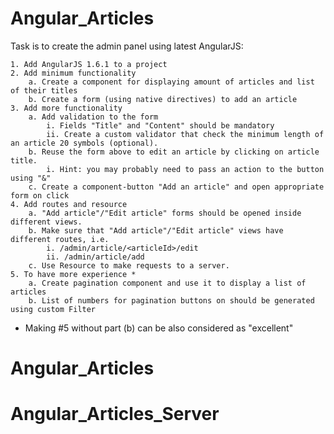 # Angular_Articles

Task is to create the admin panel using latest AngularJS:

	1. Add AngularJS 1.6.1 to a project
	2. Add minimum functionality
		a. Create a component for displaying amount of articles and list of their titles
		b. Create a form (using native directives) to add an article
	3. Add more functionality
		a. Add validation to the form
			i. Fields "Title" and "Content" should be mandatory
			ii. Create a custom validator that check the minimum length of an article 20 symbols (optional).
		b. Reuse the form above to edit an article by clicking on article title.
			i. Hint: you may probably need to pass an action to the button using "&"
		c. Create a component-button "Add an article" and open appropriate form on click
	4. Add routes and resource
		a. "Add article"/"Edit article" forms should be opened inside different views.
		b. Make sure that "Add article"/"Edit article" views have different routes, i.e.
			i. /admin/article/<articleId>/edit
			ii. /admin/article/add
		c. Use Resource to make requests to a server.
	5. To have more experience *
		a. Create pagination component and use it to display a list of articles
		b. List of numbers for pagination buttons on should be generated using custom Filter

* Making  #5 without part (b) can be also considered as "excellent"
# Angular_Articles
# Angular_Articles_Server
